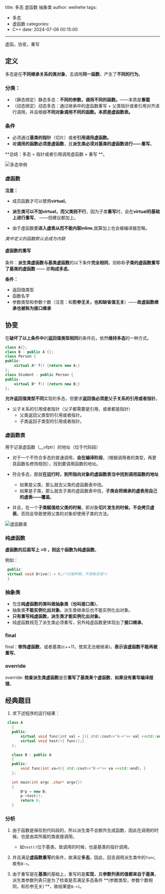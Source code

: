 title: 多态 虚函数 抽象类
author: weihehe
tags:
  - 多态
  - 虚函数
categories:
  - C++
date: 2024-07-06 00:15:00
---
虚函，协变，重写
<!-- more -->
## 定义
多态是在**不同继承关系的类对象**，去调用**同一函数**，产生了**不同的行为**。

### 分类：

- （静态绑定）静态多态：**不同的参数，调用不同的函数。**——本质是**重载**
- （动态绑定）动态多态：通过继承中的虚函数重写 + 父类指针或者引用对齐进行调用，并且根据**不同对象调用不同的函数。**本质是**虚函数表。**


### 条件

- 必须通过**基类的指针**（切片）或者**引用调用虚函数。**
- 被**调用的函数必须是虚函数**，且**派生类必须对基类的虚函数进行——重写**。

**总结：多态 = 指针或者引用调用虚函数 + 重写 **。

![多态举例](/images/多态-2.png)



### 虚函数

 **注意：**
 - 成员函数才可以使用**virtual**。
 - **派生类可以不加virtual，而父类则不行**，因为子类**重写**时，会在**virtual的基础上进行重写**。 ——但建议都加上。
 
- 由于虚函数要**进入虚表从而不能内联inline**,就算加上也会被编译器忽略。

*类中定义的函数默认会成为内联*


 
 #### 虚函数的重写
 
条件：**派生类虚函数与基类虚函数**的以下条件**完全相同**，则称称**子类的虚函数重写了基类的虚函数** —— 即**构成多态**。

**条件：**
- 返回值类型
- 函数名字
- 参数类型和参数个数（注意：和**形参无关，也和缺省值无关**）——**故虚函数继承也被称为接口继承**

## 协变

在**破坏了以上条件中**的**返回值类型相同**的条件后，依然**维持多态**的一种方式。

```c++
class A{};
class B : public A {};
class Person {
public:
	virtual A* f() {return new A;}
};
class Student : public Person {
public:
	virtual B* f() {return new B;}
};
```

**允许返回值类型不同**实现的多态，但要求**返回值必须是父子关系的引用或者指针**。

- 父子关系的引用或者指针（父子都需要是引用，或者都是指针）
	- 父类返回父类型的引用或者指针。
	- 子类返回子类型的引用或者指针。
    
### 虚函数表

用于记录虚函数（__vfptr）的地址（位于代码段）

- 对于一个不符合多态的普通调用，**会在编译阶段**，（根据调用者的类型，再更具函数名修饰规则），找到要调用函数的地址。

- 符合多态，那就**在运行时，到所指向对象的虚函数表当中找到调用函数的地址**
	- 如果是父类，那么就去父类的虚函数表中找。
	- 如果是子类，那么就去子类的虚函数表中找，**子类会将继承的虚表用自己的虚表——覆盖**。
 
- 并且，在一个**子类赋值给父类的时候**，即对象**切片发生的时候，不会拷贝虚表**。否则会导致使用父类的对象却使用子类的方法。

![虚函数表](/images/多态-虚表.png)

### 纯虚函数

**虚函数的后面写上 =0 ，则这个函数为纯虚函数**。

例如：
```cpp
 public:
 virtual void Drive() = 0;/*只用声明，不用有实现*/
 }
```

### 抽象类

- 包含**纯虚函数的类叫做抽象类（也叫接口类）**。
- 抽象类**不能实例化出对象**。派生类继承后也不能实例化出对象。
- **只有重写纯虚函数，派生类才能实例化出对象。**
- 纯虚函数规范了派生类必须重写，另外纯虚函数更体现出了**接口继承**。

### final
final：**修饰虚函数**，或者基类(c++11，使其无法被继承)，**表示该虚函数不能再被重写**。

### override

override: **检查派生类虚函数**是否**重写了基类某个虚函数**，**如果没有重写编译报错**。

## 经典题目

1. 求下述程序的运行结果：

```cpp
 class A
   {
   public:
       virtual void func(int val = 1){ std::cout<<"A->"<< val <<std::endl;}
       virtual void test(){ func();}
   };
  
   class B : public A
   {
   public:
       void func(int va=0){ std::cout<<"B->"<< va <<std::endl; }
   };
  
   int main(int argc ,char* argv[])
   {
       B*p = new B;
       p->test();
       return 0;
   }

```
### 分析

1. 由于函数是保存到代码段的，所以派生类不会额外生成函数，因此在调用的时候，也是由其所属的类直接调用。
	- 如`test()`位于基类，故调用的时候，也是基类的指针调用。

2. 并且满足**虚函数重写**的条件，故满足**多态**，因此，回去调用派生类中的`func`,故有`B->`。

3. 由于重写是在**基类**的基础上，重写的是**实现**，其**参数列表的值都来自于基类**，派生类参数列表只是为了检查是否满足多态条件 **(参数类型，参数个数相同，和形参无关) **，故结果是`B->1`。